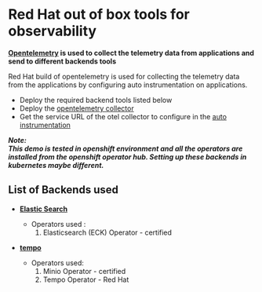 # Red Hat out of box tools for observability

**[Opentelemetry](https://opentelemetry.io/) is used to collect the telemetry data from applications and send to different backends tools** 

Red Hat build of opentelemetry is used for collecting the telemetry data from the applications by configuring auto instrumentation on applications.

- Deploy the required backend tools listed below
- Deploy the [opentelemetry collector](./1-opentelemetry/collector.yaml)
- Get the service URL of the otel collector to configure in the [auto instrumentation](./1-opentelemetry/collector.yaml)

***Note:  
This demo is tested in openshift environment and all the operators are installed from the openshift operator hub. Setting up these backends in kubernetes maybe different.***

## List of Backends used 

- [**Elastic Search**](./2-elasticsearch/)

    - Operators used :  
      1. Elasticsearch (ECK) Operator - certified

- [**tempo**](./3-tempo/)

    - Operators used:  
      1. Minio Operator - certified
      2. Tempo Operator - Red Hat
    